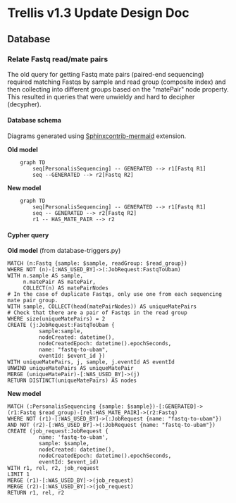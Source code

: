 # Trellis v1.3 Update Design Doc

## Database
### Relate Fastq read/mate pairs

The old query for getting Fastq mate pairs (paired-end sequencing) required matching Fastqs by sample and read group (composite index) and then collecting into different groups based on the "matePair" node property. This resulted in queries that were unwieldy and hard to decipher (decypher).

#### Database schema

Diagrams generated using [Sphinxcontrib-mermaid](https://sphinxcontrib-mermaid-demo.readthedocs.io/en/latest/) extension.

**Old model**
```{mermaid}
    graph TD
        seq[PersonalisSequencing] -- GENERATED --> r1[Fastq R1]
        seq --GENERATED --> r2[Fastq R2]
```

**New model**
```{mermaid}
    graph TD
        seq[PersonalisSequencing] -- GENERATED --> r1[Fastq R1]
        seq -- GENERATED --> r2[Fastq R2]
        r1 -- HAS_MATE_PAIR --> r2
```

#### Cypher query

**Old model** (from database-triggers.py)
```
MATCH (n:Fastq {sample: $sample, readGroup: $read_group})
WHERE NOT (n)-[:WAS_USED_BY]->(:JobRequest:FastqToUbam)
WITH n.sample AS sample,
     n.matePair AS matePair,
     COLLECT(n) AS matePairNodes
# In the case of duplicate Fastqs, only use one from each sequencing mate pair group.
WITH sample, COLLECT(head(matePairNodes)) AS uniqueMatePairs
# Check that there are a pair of Fastqs in the read group
WHERE size(uniqueMatePairs) = 2 
CREATE (j:JobRequest:FastqToUbam {
          sample:sample,
          nodeCreated: datetime(),
          nodeCreatedEpoch: datetime().epochSeconds,
          name: "fastq-to-ubam",
          eventId: $event_id })
WITH uniqueMatePairs, j, sample, j.eventId AS eventId
UNWIND uniqueMatePairs AS uniqueMatePair
MERGE (uniqueMatePair)-[:WAS_USED_BY]->(j)
RETURN DISTINCT(uniqueMatePairs) AS nodes
```

**New model**
```
MATCH (:PersonalisSequencing {sample: $sample})-[:GENERATED]->(r1:Fastq $read_group)-[rel:HAS_MATE_PAIR]->(r2:Fastq)
WHERE NOT (r1)-[:WAS_USED_BY]->(:JobRequest {name: "fastq-to-ubam"})
AND NOT (r2)-[:WAS_USED_BY]->(:JobRequest {name: "fastq-to-ubam"})
CREATE (job_request:JobRequest {
          name: 'fastq-to-ubam',
          sample: $sample,
          nodeCreated: datetime(),
          nodeCreatedEpoch: datetime().epochSeconds,
          eventId: $event_id)
WITH r1, rel, r2, job_request 
LIMIT 1
MERGE (r1)-[:WAS_USED_BY]->(job_request)
MERGE (r2)-[:WAS_USED_BY]->(job_request)
RETURN r1, rel, r2
```

